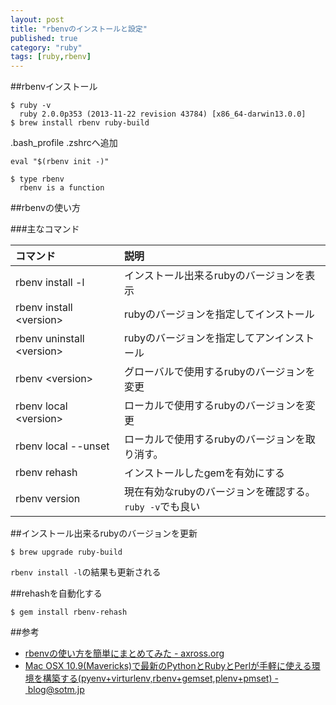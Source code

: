 ```yaml
---
layout: post
title: "rbenvのインストールと設定"
published: true
category: "ruby"
tags: [ruby,rbenv]
---
```


##rbenvインストール

```
$ ruby -v
  ruby 2.0.0p353 (2013-11-22 revision 43784) [x86_64-darwin13.0.0]
$ brew install rbenv ruby-build
```

.bash_profile .zshrcへ追加

```
eval "$(rbenv init -)"
```

```
$ type rbenv
  rbenv is a function
```

##rbenvの使い方

###主なコマンド

|コマンド                    |説明                                                   |
|:---------------------------|:------------------------------------------------------|
|rbenv install -l            |インストール出来るrubyのバージョンを表示               |
|rbenv install \<version>    |rubyのバージョンを指定してインストール                 |
|rbenv uninstall \<version>  |rubyのバージョンを指定してアンインストール             |
|rbenv \<version>            |グローバルで使用するrubyのバージョンを変更             |
|rbenv local \<version>      |ローカルで使用するrubyのバージョンを変更               |
|rbenv local --unset         |ローカルで使用するrubyのバージョンを取り消す。         |
|rbenv rehash                |インストールしたgemを有効にする                        |
|rbenv version               |現在有効なrubyのバージョンを確認する。`ruby -v`でも良い|


##インストール出来るrubyのバージョンを更新

```
$ brew upgrade ruby-build
```
`rbenv install -l`の結果も更新される

##rehashを自動化する

```
$ gem install rbenv-rehash
```

##参考

* [rbenvの使い方を簡単にまとめてみた - axross.org](http://blog.axross.org/entry/2013/12/19/221625)
* [Mac OSX 10.9(Mavericks)で最新のPythonとRubyとPerlが手軽に使える環境を構築する(pyenv+virturlenv,rbenv+gemset,plenv+pmset) - blog@sotm.jp](http://blog.sotm.jp/2014/01/09/Installing-pyenv-virtualenv-rbenv-gemse-plenv-pmset-on-MacOSX-109/)

